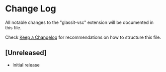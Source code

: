 # Change Log
All notable changes to the "glassit-vsc" extension will be documented in this file.

Check [Keep a Changelog](http://keepachangelog.com/) for recommendations on how to structure this file.

## [Unreleased]
- Initial release